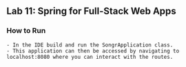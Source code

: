 ## Lab 11: Spring for Full-Stack Web Apps

### How to Run
    - In the IDE build and run the SongrApplication class. 
    - This application can then be accessed by navigating to localhost:8080 where you can interact with the routes.